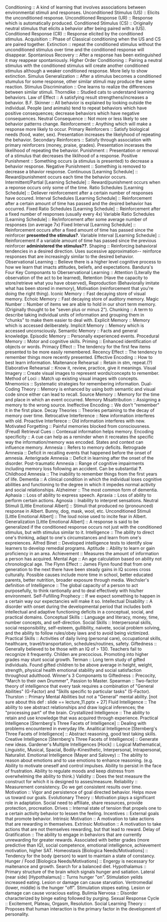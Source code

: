 Conditioning :: A kind of learning that involves associations between environmental stimuli and responses.
Unconditioned Stimulus (US) :: Elicits the unconditioned response.
Unconditioned Response (UR) :: Response which is automatically produced.
Conditioned Stimulus (CS) :: Originally neutral stimulus that elicits a behavior after being paired with a (US).
Conditioned Response (CR) :: Response elicited by the conditioned stimulus.
Acquisition :: Phase of Classical conditioning when the US and CS are paired together.
Extinction :: repeat the conditioned stimulus without the unconditioned stimulus over time and the conditioned response will disappear.
Spontanious Recovery :: After a response has been extinguished it may reappear spontaniously.
Higher Order Conditioning :: Pairing a neutral stimulus with the conditioned stimulus will create another conditioned stimulus although a weaker conditioned response. More liely to show extinction.
Simulus Generalization :: After a stimulus becomes a conditioned stumulus for some response, other similar stimuli may produce the same reaction.
Stimulus Discrimination :: One learns to realize the differences between similar stimuli.
Thorndike :: Studied cats to understand learning behaviors.
Law of Effect :: A satisfying result strengthens/increases a behavior.
B.F. Skinner :: All behavior is explained by looking outside the individual. People (and animals) tend to repeat behaviors which have positive consequences; decrease behaviors which have negative consequences.
Neutral Consequence :: Not more or less likely to see behavior patterns change.
Reinforcement :: Anything which will make a response more likely to occur.
Primary Reinforcers :: Satisfy biological needs (food, water, sex). Presentation increases the likelyhood of repeating the behavior.
Secondary Reinforcers :: Satisfy through association with primary reinforcers (money, praise, grades). Presentation incerases the likelihood of repeating the behavior.
Punishment :: Presentation or removal of a stimulus that decreases the liklihood of a response.
Positive Punishment :: Something occurs (a stimulus is presented) to decrease a behavior response.
Negative Punishment :: Something is removed to decrease a bhavior response.
Continuous [Learning Schedule] :: Reward/punishment occurs each time the behavior occurs.
Intermittent/Partial [Learning Schedule] :: Reward/punishment occurs when a reponse occurs only some of the time.
Ratio Schedules [Learning Schedule] :: Deliever reinforcement after a certain number of responses have occured.
Interval Schedules [Learning Schedule] :: Reinforcement after a certain amount of time has passed and the desired behavior has occurred.
Fixed Ratio Schedules [Learning Schedule] :: Reinforcement after a fixed number of responses (usually every 4x)
Variable Ratio Schedules [Learning Schedule] :: Re/inforcement after some average number of responses (on average 7x)
Fixed Interval [Learning Schedule] :: Reinforcement occurs after a fixed amount of time has passed since the reinforcer __presented the stimulus?__.
Variable Interval [Learning Schedule] :: Reinforcement if a variable amount of time has passed since the previous reinforcer __administered the stimulus??__.
Shaping :: Reinforcing bahavioral tendencies in a desired direction. Uses sucessive approximation-- reinforce responses that are increasingly similar to the desired behavior.
Observational Learning :: Believe there is a higher level cognitive process to how we learn that imacts attitudes, beliefs, and expectations.
Bandura's Four Key Componants to Oberservational Learning :: Attention (Literally the observation of the act to be learned), Retention (Have the capacity to store/retrieve what you have observed), Reproduction (Behaviorally imitate what has been stored in memory), Motivation (reinforcement that you're doing the right thing).
Iconic Memory :: Fast decaying store of visual memory.
Echoic Memory :: Fast decaying store of auditory memory.
Magic Number :: Number of items we are able to hold in our short term memory. (Originally thought to be "seven plus or minus 2").
Chunking :: A term to describe taking individual units of information and grouping them in "chunks" to make them easier to deal with.
Explicit Memory :: Memory which is accessed deliberately.
Implicit Memory :: Memory which is accessed unconsciously.
Semantic Memory :: Facts and general knowledge.
Episodic Memory :: Personally experienced events.
Procedural Memory :: Motor and cognitive skills.
Priming :: Enhanced identification of objects or words.
Primacy Effect :: The tendency for the first few items presented to be more easily remembered.
Recency Effect :: The tendency to remember things more recently presented.
Effective Encoding :: How to best learn information.
Maitenance Rehearsal :: Retain in stm, repeat.(?)
Elaborative Rehearsal :: Know it, review, practice, give it meanings.
Visual Imagery :: Create visual images to represent words/concepts to remember.
Method of Loci :: Match up existing visual images with concepts.
Mnemonics :: Systematic strategies for remembering information.
Dual-Coding Theory :: Memory is enhanced by using both semantic and visual code since either can lead to recall.
Source Memory :: Memory for the time and place in which an event occurred.
Memory Misattribution :: Assigning a memory to the wrong source.
Ineffective Encoding :: We don't "remember" it in the first place.
Decay Theories :: Theories pertaining to the decay of memory over time.
Retrocative Interference :: New information interferes with old.
Proactive Interferece :: Old information interferes with new.
Motivated Forgetting :: Painful memories blocked from consciousness. (Freud)
Retrieval Cues :: Contexual information helps memory.
Encoding specificity :: A cue can help as a reminder when it recreates the specific way the information/memory was encoded. States and context can influence memory.
Amnesia :: Refers to memory deficits.
Retrograde Amnesia :: Deficit in recalling events that happened before the onset of amnesia.
Anterigrade Amnesia :: Deficit in learning after the onset of the disorder.
Post-traumatic Amnesia :: Range of cognitive impairments including memory loss following an accident. Can be substantial __?__.
Childhood Amnesia :: The inability to remember things from the first years of life.
Dementia :: A clinical condition in which the individual loses cognitive abilities and functioning to the degree in which it impedes normal activity and social relationships.
Alzheimer :: The most common form of dementia.
Aphasia :: Loss of ability to express speech.
Apraxia :: Loss of ability to perform certain actions.
Agnosia :: Inability to interpret sensations.
Neutral Stimuli [Little Emotional Albert] :: Stimuli that produced no (pronounced) response in Albert. Bunny, dog, mask, wool, etc.
Unconditioned Stimuli [Little Emotional Albert] :: The loud noise used to incite fear in Albert.
Generalization [Little Emotional Albert] :: A response is said to be generalized if the conditioned response occurs not just with the conditioned stimulus, but with stimulus similar to it.
Intelligence :: The ability to direct one's thinking, adapt to one's circumstances and learn from one's expreiences.
Alfred Binet :: Developed intelligence tests to identify slow learners to develop remedial programs.
Aptitude :: Ability to learn or gain proficiency in an area.
Achievement :: Measures the amount of information a person has acquired.
Mental Age :: An age calculation based on ability not chronological age.
The Flynn Effect :: James Flynn found that from one generation to the next there have been steady gains in IQ scores cross culturally. Possible causes include more time in school, better educated parents, better nutrition, broader exposure through media.
Wechsler's definition of Intelligence :: The global capacity of a person to act purposefully, to think rantionally and to deal effectively with his/her environment.
Self-Fufilling Prophecy :: If we expect something to happen in a certain way our expectancies will make it so.
Intellectual Disability :: A disorder with onset during the developmental period that includes both intellectual and adaptive functioning deficits in a conceptual, social, and practical domains.
Conceptual Skills :: Language and literacy, money, time, number concepts, and self-direction.
Social Skills :: Interpersonal skills, social responsibility, self-esteem, gullibility, naivete, social problem solving, and the ability to follow rules/obey laws and to avoid being victimized.
Practical Skills :: Activities of daily living (personal care), occupational skills, healthcare, travel/transportation, schedules/routines, safety.
Giftedness :: Generally believed to be those with an IQ of > 130. Teachers fail to recognize it frequently. Childen are precocious. Promoting into higher grades may stunt social growth.
Terman :: Long term study of gifted individuals. Found gifted children to be above average in height, weight, strength, physical health emotional stability and social satisfaction throughout adulthood.
Winner's 3 Componants to Giftedness :: Precocity, "March to their own Drummer", Passion to Master.
Spearman :: Two-factor theory of intelligence that every task requires a combination of "General Abilities" (G-Factor) and "Skills specific to particular tasks" (S-Factor).
Thurston :: Primary Mental Abilities but not a "General" mental ability. [not sure about this def : slide == lecture_11.pptx + 27]
Fluid Intelligence :: The ability to see abstract relationships and draw logical inferences; the "processing part" of the brain.
Crystallized Intelligence :: The ability to retain and use knowledge that was acquired through experience.
Practical Intelligence [Sternberg's Three Facets of Intelligence] :: Dealing with problems encountered in everyday life.
Analitical Intelligence [Sternberg's Three Facets of Intelligence] :: Abstract reasoning, good test taking skills.
Creative Intelligence [Sternberg's Three Facets of Intelligence] :: Generate new ideas.
Gardener's Multiple Intelligences [Hock] :: Logical Mathematical, Linguistic, Musical, Spacial, Bodily-Kinesthetic, Interpersonal, Intrapersonal, Naturalist.
Emotional Intelligence (Mayer and Salovey) :: The ability to reason about emotions and to use emotions to enhance reasoning. (e.g. Ability to motivate oneself and control impulses. Ability to persist in the face of frustration. Ability to regulate moods and keep distress from overwhelming the ability to think.)
Validity :: Does the test measure the construct for which it is designed to asses/measure.
Reliability :: Measurement consistency. Do we get consistent results over time.
Motivation :: Vigor and persistence of goal directed behavior. Helps move us toward our goals.
Evolutionary Theory :: Motivation plays a significant role in adaptation. Social need to affiliate, share resources, provide protection, procreation.
Drives :: Internal state of tension that propels one to a certain activity behavior to lessen the feeling.
Incentives :: External goals that promote behavior.
Intrinsic Motivation :: A motivation to take actions that are rewarding in themselves.
Extrinsic Motivation :: A motivation to take actions that are not themselves rewarding, but that lead to reward.
Delay of Gratification :: The ability to engage in behaviors that are currently unrewarding for greater rewards. Associated with better grades (more predictive than IQ), social competence, emotional intelligence, achievement motivation, higher SAT.
Homeostasis [Biologica Needs/Motivations] :: Tendency for the body (person) to want to maintain a state of constancy.
Hunger / Food [Biologica Needs/Motivations] :: Engergy is necessary for maitenance and growth. Search for a balanced diet.
Hypothalamus :: Primary structure of the brain which signals hunger and satiation.
Lateral (near side) [Hypothalamus] :: Turns hunger "on". Stimulation yeilds increased eating. Lesion or damage can cause starvation.
Ventromedial (lower, middle) is the hunger "off". Stimulation stopes eating. Lesion or damage can cause voracious eating.
Bulimia Nervosa :: Disorder characterized by binge eating followed by purging.
Sexual Response Cycle :: Excitement, Plateau, Orgasm, Resolution.
Social Learning Theory :: Proposes that human interaction is the primary factor in the development of personality.
